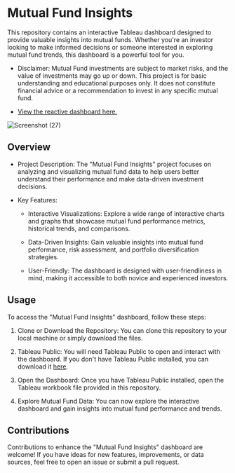 Mutual Fund Insights
====================

This repository contains an interactive Tableau dashboard designed to provide valuable insights into mutual funds. Whether you're an investor looking to make informed decisions or someone interested in exploring mutual fund trends, this dashboard is a powerful tool for you.

- Disclaimer: Mutual Fund investments are subject to market risks, and the value of investments may go up or down. This project is for basic understanding and educational purposes only. It does not constitute financial advice or a recommendation to invest in any specific mutual fund.


- [View the reactive dashboard here.](https://public.tableau.com/views/MutualFundIndia_16937582176870/Dashboard1?:language=en-US&:display_count=n&:origin=viz_share_link)


![Screenshot (27)](https://github.com/PurnaChandar26/Mutual-Fund-Insights/assets/97793147/6c1dd8ad-deb7-43c1-ab37-8b04486c029f)


Overview
--------

-   Project Description: The "Mutual Fund Insights" project focuses on analyzing and visualizing mutual fund data to help users better understand their performance and make data-driven investment decisions.

-   Key Features:

    -   Interactive Visualizations: Explore a wide range of interactive charts and graphs that showcase mutual fund performance metrics, historical trends, and comparisons.

    -   Data-Driven Insights: Gain valuable insights into mutual fund performance, risk assessment, and portfolio diversification strategies.

    -   User-Friendly: The dashboard is designed with user-friendliness in mind, making it accessible to both novice and experienced investors.

Usage
-----
 
To access the "Mutual Fund Insights" dashboard, follow these steps:

1.  Clone or Download the Repository: You can clone this repository to your local machine or simply download the files.

2.  Tableau Public: You will need Tableau Public to open and interact with the dashboard. If you don't have Tableau Public installed, you can download it [here](https://public.tableau.com/s/download).

3.  Open the Dashboard: Once you have Tableau Public installed, open the Tableau workbook file provided in this repository.

4.  Explore Mutual Fund Data: You can now explore the interactive dashboard and gain insights into mutual fund performance and trends.

Contributions 
-------------

Contributions to enhance the "Mutual Fund Insights" dashboard are welcome! If you have ideas for new features, improvements, or data sources, feel free to open an issue or submit a pull request.
